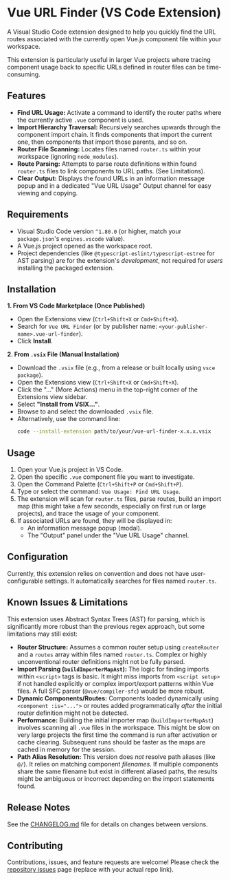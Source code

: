 # Vue URL Finder (VS Code Extension)

A Visual Studio Code extension designed to help you quickly find the URL routes associated with the currently open Vue.js component file within your workspace.

This extension is particularly useful in larger Vue projects where tracing component usage back to specific URLs defined in router files can be time-consuming.

## Features

*   **Find URL Usage:** Activate a command to identify the router paths where the currently active `.vue` component is used.
*   **Import Hierarchy Traversal:** Recursively searches upwards through the component import chain. It finds components that import the current one, then components that import those parents, and so on.
*   **Router File Scanning:** Locates files named `router.ts` within your workspace (ignoring `node_modules`).
*   **Route Parsing:** Attempts to parse route definitions within found `router.ts` files to link components to URL paths. (See Limitations).
*   **Clear Output:** Displays the found URLs in an information message popup and in a dedicated "Vue URL Usage" Output channel for easy viewing and copying.

## Requirements

*   Visual Studio Code version `^1.80.0` (or higher, match your `package.json`'s `engines.vscode` value).
*   A Vue.js project opened as the workspace root.
*   Project dependencies (like `@typescript-eslint/typescript-estree` for AST parsing) are for the extension's *development*, not required for *users* installing the packaged extension.

## Installation

**1. From VS Code Marketplace (Once Published)**

*   Open the Extensions view (`Ctrl+Shift+X` or `Cmd+Shift+X`).
*   Search for `Vue URL Finder` (or by publisher name: `<your-publisher-name>.vue-url-finder`).
*   Click **Install**.

**2. From `.vsix` File (Manual Installation)**

*   Download the `.vsix` file (e.g., from a release or built locally using `vsce package`).
*   Open the Extensions view (`Ctrl+Shift+X` or `Cmd+Shift+X`).
*   Click the "..." (More Actions) menu in the top-right corner of the Extensions view sidebar.
*   Select **"Install from VSIX..."**.
*   Browse to and select the downloaded `.vsix` file.
*   Alternatively, use the command line:
    ```bash
    code --install-extension path/to/your/vue-url-finder-x.x.x.vsix
    ```

## Usage

1.  Open your Vue.js project in VS Code.
2.  Open the specific `.vue` component file you want to investigate.
3.  Open the Command Palette (`Ctrl+Shift+P` or `Cmd+Shift+P`).
4.  Type or select the command: `Vue Usage: Find URL Usage`.
5.  The extension will scan for `router.ts` files, parse routes, build an import map (this might take a few seconds, especially on first run or large projects), and trace the usage of your component.
6.  If associated URLs are found, they will be displayed in:
    *   An information message popup (modal).
    *   The "Output" panel under the "Vue URL Usage" channel.

## Configuration

Currently, this extension relies on convention and does not have user-configurable settings. It automatically searches for files named `router.ts`.

## Known Issues & Limitations

This extension uses Abstract Syntax Trees (AST) for parsing, which is significantly more robust than the previous regex approach, but some limitations may still exist:

*   **Router Structure:** Assumes a common router setup using `createRouter` and a `routes` array within files named `router.ts`. Complex or highly unconventional router definitions might not be fully parsed.
*   **Import Parsing (`buildImporterMapAst`):** The logic for finding imports within `<script>` tags is basic. It might miss imports from `<script setup>` if not handled explicitly or complex import/export patterns within Vue files. A full SFC parser (`@vue/compiler-sfc`) would be more robust.
*   **Dynamic Components/Routes:** Components loaded dynamically using `<component :is="...">` or routes added programmatically *after* the initial router definition might not be detected.
*   **Performance:** Building the initial importer map (`buildImporterMapAst`) involves scanning all `.vue` files in the workspace. This might be slow on very large projects the first time the command is run after activation or cache clearing. Subsequent runs should be faster as the maps are cached in memory for the session.
*   **Path Alias Resolution:** This version does *not* resolve path aliases (like `@/`). It relies on matching component *filenames*. If multiple components share the same filename but exist in different aliased paths, the results might be ambiguous or incorrect depending on the import statements found.

## Release Notes

See the [CHANGELOG.md](CHANGELOG.md) file for details on changes between versions.

## Contributing

Contributions, issues, and feature requests are welcome! Please check the [repository issues](https://github.com/rrgrs/vue-url-finder-ext/issues) page (replace with your actual repo link).